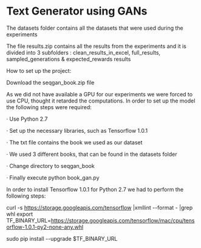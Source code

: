 # Text Generator using GANs

The datasets folder contains all the datasets that were used during the experiments

The file results.zip contains all the results from the experiments and it is divided into 3 subfolders : clean_results_in_excel, full_results, sampled_generations & expected_rewards results

How to set up the project:

Download the seqgan_book.zip file

As we did not have available a GPU for our experiments we were forced to use CPU, thought it retarded the computations. In order to set up the model the following steps were required:

·         Use Python 2.7

·         Set up the necessary libraries, such as Tensorflow 1.0.1

·         The txt file contains the book we used as our dataset

·         We used 3 different books, that can be found in the datasets folder

·         Change directory to seqgan_book

·         Finally execute python book_gan.py

In order to install Tensorflow 1.0.1 for Python 2.7 we had to perform the following steps:

curl -s https://storage.googleapis.com/tensorflow |xmllint --format - |grep whl
export TF_BINARY_URL=https://storage.googleapis.com/tensorflow/mac/cpu/tensorflow-1.0.1-py2-none-any.whl

sudo pip install --upgrade $TF_BINARY_URL

